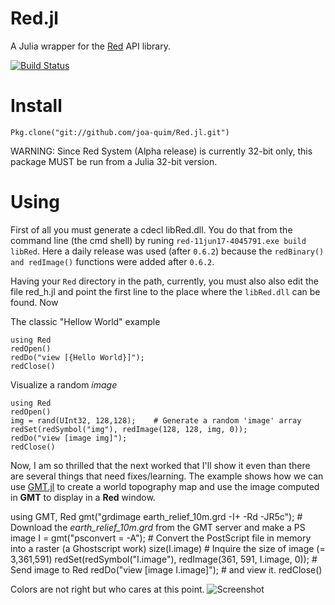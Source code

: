 # Red.jl
A Julia wrapper for the [Red](http://www.red-lang.org//) API library.

[![Build Status](https://travis-ci.org/joa-quim/Red.jl.svg?branch=master)](https://travis-ci.org/joa-quim/Red.jl)



Install
=======

    Pkg.clone("git://github.com/joa-quim/Red.jl.git")

WARNING: Since Red System (Alpha release) is currently 32-bit only, this package MUST be run from a Julia 32-bit version.


Using
=====

First of all you must generate a cdecl libRed.dll. You do that from the command line (the cmd shell) by runing ``red-11jun17-4045791.exe build libRed``. Here a daily release was used (after ``0.6.2``) because the ``redBinary() and redImage()`` functions were added after ``0.6.2``.

Having your ``Red`` directory in the path, currently, you must also also edit the file red_h.jl and point the first line to the place where the ``libRed.dll`` can be found. Now

The classic "Hellow World" example

    using Red
    redOpen()
    redDo("view [{Hello World}]");
    redClose()

Visualize a random *image*

    using Red
    redOpen()
    img = rand(UInt32, 128,128);    # Generate a random 'image' array
    redSet(redSymbol("img"), redImage(128, 128, img, 0));
    redDo("view [image img]");
    redClose()

Now, I am so thrilled that the next worked that I'll show it even than there are several things that need fixes/learning. The example shows how we can use [GMT.jl](https://github.com/joa-quim/GMT.jl) to create a world topography map and use the image computed in **GMT** to display in a **Red** window.

   using GMT, Red
   gmt("grdimage earth_relief_10m.grd -I+ -Rd -JR5c");  # Download the  *earth_relief_10m.grd* from the GMT server and make a PS image
   I = gmt("psconvert = -A");                           # Convert the PostScript file in memory into a raster (a Ghostscript work)
   size(I.image)                                        # Inquire the size of image (= 3,361,591)
   redSet(redSymbol("I.image"), redImage(361, 591, I.image, 0));  # Send image to Red
   redDo("view [image I.image]");                       # and view it.
   redClose()

Colors are not right but who cares at this point.
![Screenshot](http://w3.ualg.pt/~jluis/first_GMT_Julia_Red.jpg)